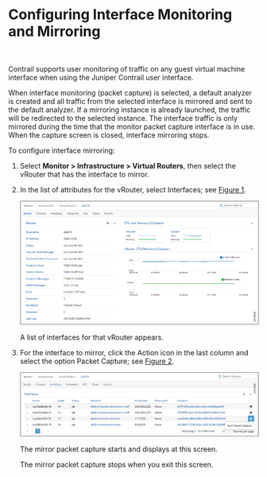 # Configuring Interface Monitoring and Mirroring

 

Contrail supports user monitoring of traffic on any guest virtual
machine interface when using the Juniper Contrail user interface.

When interface monitoring (packet capture) is selected, a default
analyzer is created and all traffic from the selected interface is
mirrored and sent to the default analyzer. If a mirroring instance is
already launched, the traffic will be redirected to the selected
instance. The interface traffic is only mirrored during the time that
the monitor packet capture interface is in use. When the capture screen
is closed, interface mirroring stops.

To configure interface mirroring:

1.  Select **Monitor &gt; Infrastructure &gt; Virtual Routers**, then
    select the vRouter that has the interface to mirror.

2.  In the list of attributes for the vRouter, select Interfaces; see
    [Figure 1](interface-monitor-mirror-vnc.html#vrouter-interfaces).

    ![Figure 1: Individual vRouter](documentation/images/s041839.gif)

    A list of interfaces for that vRouter appears.

3.  For the interface to mirror, click the Action icon in the last
    column and select the option Packet Capture; see
    [Figure 2](interface-monitor-mirror-vnc.html#vr-intf).

    ![Figure 2: Interfaces](documentation/images/s041856.gif)

    The mirror packet capture starts and displays at this screen.

    The mirror packet capture stops when you exit this screen.

 
